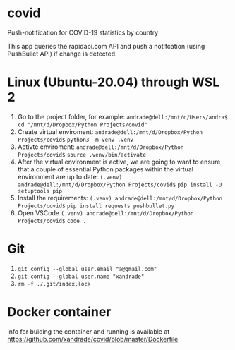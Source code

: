 # covid
Push-notification for COVID-19 statistics by country

This app queries the rapidapi.com API and push a notifcation (using PushBullet API) if change is detected.






# Linux (Ubuntu-20.04) through WSL 2

1. Go to the project folder, for example: `andrade@dell:/mnt/c/Users/andra$` `cd "/mnt/d/Dropbox/Python Projects/covid"`
2. Create virtual enviroment: `andrade@dell:/mnt/d/Dropbox/Python Projects/covid$` `python3 -m venv .venv`
3. Activte enviroment: `andrade@dell:/mnt/d/Dropbox/Python Projects/covid$` `source .venv/bin/activate`
4. After the virtual environment is active, we are going to want to ensure that a couple of essential Python packages within the virtual environment are up to date: `(.venv) andrade@dell:/mnt/d/Dropbox/Python Projects/covid$` `pip install -U setuptools pip`
5. Install the requirements: `(.venv) andrade@dell:/mnt/d/Dropbox/Python Projects/covid$` `pip install requests pushbullet.py`
6. Open VSCode `(.venv) andrade@dell:/mnt/d/Dropbox/Python Projects/covid$` `code .`


# Git

1. `git config --global user.email "a@gmail.com"`
2. `git config --global user.name "xandrade"`
3. `rm -f ./.git/index.lock`

# Docker container

info for buiding the container and running is available at https://github.com/xandrade/covid/blob/master/Dockerfile
